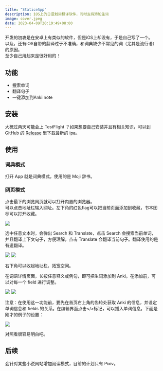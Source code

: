 ```yaml
---
title: "StaticeApp"
description: iOS上的日语划词翻译软件，同时支持添加生词
image: cover.jpeg
date: 2023-04-09T20:19:49+08:00
---
```


<style>
  section img {
    width: 300px;
  }
</style>

开发的初衷是在安卓上有类似的软件，但是iOS上却没有，于是自己写了一个。  
以及，还有iOS自带的翻译过于不准确，和词典缺少不常见的词（尤其是流行语）的原因。  
至少自己用起来是很好用的！  

## 功能
- 搜索单词
- 翻译句子
- 一键添加到Anki note

## 安装

大概过两天可能会上 TestFlight ？如果想要自己安装并且有相关知识，可以到 GitHub 的 [Release](https://github.com/Chen03/StaticeApp/releases) 里下载最新的 ipa。

## 使用

### 词典模式

打开 App 就是词典模式。使用的是 Moji 辞书。  

### 网页模式

点击最下的浏览网页就可以打开内置的浏览器。  
可以点击地址栏输入网址。左下角的红色flag可以把当前页面添加到收藏，书本图标可以打开收藏。  

![](IMG_4566.PNG)

选中任意文本时，会弹出 Search 和 Translate，点击 Search 会搜索当前单词，并且翻译上下文句子，方便理解。点击 Translate 会翻译当前句子。翻译使用的是有道翻译。

![](IMG_4567.PNG)
![](IMG_4568.PNG)

右下角可以收起地址栏，拓宽空间。 

在词语详情页面，长按任意释义或例句，即可把生词添加到 Anki。在添加前，可以对每一个 field 进行调整。  

![](IMG_4570.PNG)
![](IMG_4571.PNG)

注意：在使用这一功能前，要先在首页右上角的齿轮处获取 Anki 的信息，并设定单词信息和 fields 的关系。在编辑界面点击</>标记，可以插入单词信息。下面是刚才的例子的设置：  

![](IMG_4572.PNG)

对照看很容易明白吧。  

## 后续

会针对某些小说网站增加阅读模式，目前的计划只有 Pixiv。